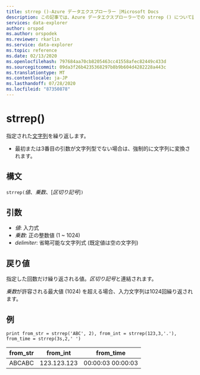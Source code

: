 ```yaml
---
title: strrep ()-Azure データエクスプローラー |Microsoft Docs
description: この記事では、Azure データエクスプローラーでの strrep () について説明します。
services: data-explorer
author: orspod
ms.author: orspodek
ms.reviewer: rkarlin
ms.service: data-explorer
ms.topic: reference
ms.date: 02/13/2020
ms.openlocfilehash: 797684aa70cb8205463cc41558afec82449c433d
ms.sourcegitcommit: 09da3f26b4235368297b8b9b604d4282228a443c
ms.translationtype: MT
ms.contentlocale: ja-JP
ms.lasthandoff: 07/28/2020
ms.locfileid: "87350878"
---
```

# <a name="strrep"></a>strrep()

指定された[文字列](./scalar-data-types/string.md)を繰り返します。

* 最初または3番目の引数が文字列型でない場合は、強制的に文字列に変換されます。

## <a name="syntax"></a>構文

`strrep(`*値*、*乗数*、[*区切り記号*]`)`

## <a name="arguments"></a>引数

* *値*: 入力式
* *乗数*: 正の整数値 (1 ~ 1024)
* *delimiter*: 省略可能な文字列式 (既定値は空の文字列)

## <a name="returns"></a>戻り値

指定した回数だけ繰り返される値。*区切り記号*と連結されます。

*乗数*が許容される最大値 (1024) を超える場合、入力文字列は1024回繰り返されます。
 
## <a name="example"></a>例

```kusto
print from_str = strrep('ABC', 2), from_int = strrep(123,3,'.'), from_time = strrep(3s,2,' ')
```

|from_str|from_int|from_time|
|---|---|---|
|ABCABC|123.123.123|00:00:03 00:00:03|